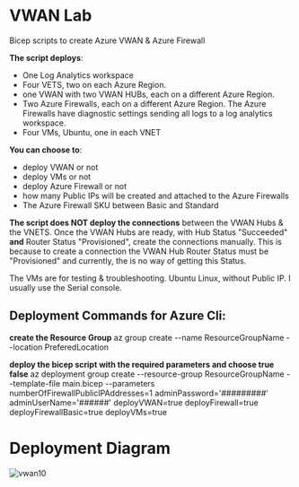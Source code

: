 # VWAN Lab
Bicep scripts to create Azure VWAN & Azure Firewall

**The script deploys**:
  * One Log Analytics workspace
  * Four VETS, two on each Azure Region.
  * one VWAN with two VWAN HUBs,  each on a different Azure Region.
  * Two Azure Firewalls, each on a different Azure Region. The Azure Firewalls have diagnostic settings sending all logs to a log analytics workspace.
  * Four VMs, Ubuntu, one in each VNET

**You can choose to**:
  * deploy VWAN or not
  * deploy VMs or not
  * deploy Azure Firewall or not
  * how many Public IPs will be created and attached to the Azure Firewalls
  * The Azure Firewall SKU between Basic and Standard

**The script does NOT deploy the connections** between the VWAN Hubs & the VNETS. Once the VWAN Hubs are ready, with Hub Status "Succeeded" **and** Router Status "Provisioned", create the connections manually. This is because to create a connection the VWAN Hub Router Status must be "Provisioned" and currently, the is no way of getting this Status. 

The VMs are for testing & troubleshooting. Ubuntu Linux, without Public IP. I usually use the Serial console. 

## Deployment Commands for Azure Cli:

**create the Resource Group**
az group create --name ResourceGroupName --location PreferedLocation

**deploy the bicep script with the required parameters and choose true false**
az deployment group create --resource-group ResourceGroupName --template-file main.bicep --parameters numberOfFirewallPublicIPAddresses=1 adminPassword='#########' adminUserName='######' deployVWAN=true deployFirewall=true deployFirewallBasic=true deployVMs=true

# Deployment Diagram
![vwan10](https://github.com/proximagr/VWAN/assets/4180413/9f2d1915-e6ee-4cc2-abe6-0a1f581da14b)
